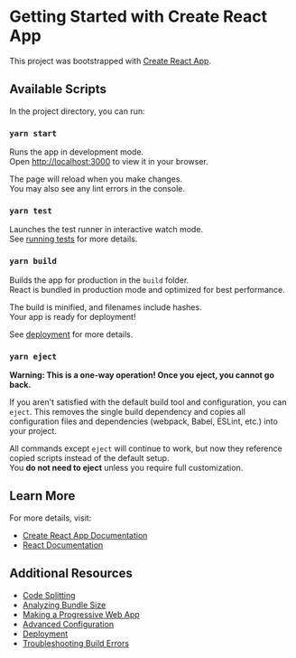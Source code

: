 # Getting Started with Create React App

This project was bootstrapped with [Create React App](https://github.com/facebook/create-react-app).

## Available Scripts

In the project directory, you can run:

### `yarn start`
Runs the app in development mode.  
Open [http://localhost:3000](http://localhost:3000) to view it in your browser.  

The page will reload when you make changes.  
You may also see any lint errors in the console.

### `yarn test`
Launches the test runner in interactive watch mode.  
See [running tests](https://facebook.github.io/create-react-app/docs/running-tests) for more details.

### `yarn build`
Builds the app for production in the `build` folder.  
React is bundled in production mode and optimized for best performance.  

The build is minified, and filenames include hashes.  
Your app is ready for deployment!  

See [deployment](https://facebook.github.io/create-react-app/docs/deployment) for more details.

### `yarn eject`
**Warning: This is a one-way operation! Once you eject, you cannot go back.**  

If you aren't satisfied with the default build tool and configuration, you can `eject`. This removes the single build dependency and copies all configuration files and dependencies (webpack, Babel, ESLint, etc.) into your project.  

All commands except `eject` will continue to work, but now they reference copied scripts instead of the default setup.  
You **do not need to eject** unless you require full customization.

## Learn More
For more details, visit:  
- [Create React App Documentation](https://facebook.github.io/create-react-app/docs/getting-started)  
- [React Documentation](https://reactjs.org/)  

## Additional Resources
- [Code Splitting](https://facebook.github.io/create-react-app/docs/code-splitting)  
- [Analyzing Bundle Size](https://facebook.github.io/create-react-app/docs/analyzing-the-bundle-size)  
- [Making a Progressive Web App](https://facebook.github.io/create-react-app/docs/making-a-progressive-web-app)  
- [Advanced Configuration](https://facebook.github.io/create-react-app/docs/advanced-configuration)  
- [Deployment](https://facebook.github.io/create-react-app/docs/deployment)  
- [Troubleshooting Build Errors](https://facebook.github.io/create-react-app/docs/troubleshooting#npm-run-build-fails-to-minify)  
